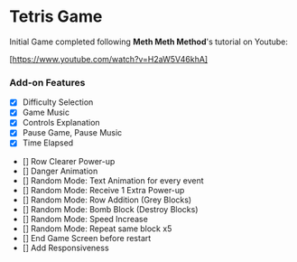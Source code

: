 # Tetris Game

Initial Game completed following **Meth Meth Method**'s tutorial on Youtube:

[https://www.youtube.com/watch?v=H2aW5V46khA]

### Add-on Features

- [x] Difficulty Selection
- [x] Game Music
- [x] Controls Explanation
- [x] Pause Game, Pause Music
- [x] Time Elapsed
- [] Row Clearer Power-up
- [] Danger Animation
- [] Random Mode: Text Animation for every event
- [] Random Mode: Receive 1 Extra Power-up
- [] Random Mode: Row Addition (Grey Blocks)
- [] Random Mode: Bomb Block (Destroy Blocks)
- [] Random Mode: Speed Increase
- [] Random Mode: Repeat same block x5
- [] End Game Screen before restart
- [] Add Responsiveness
